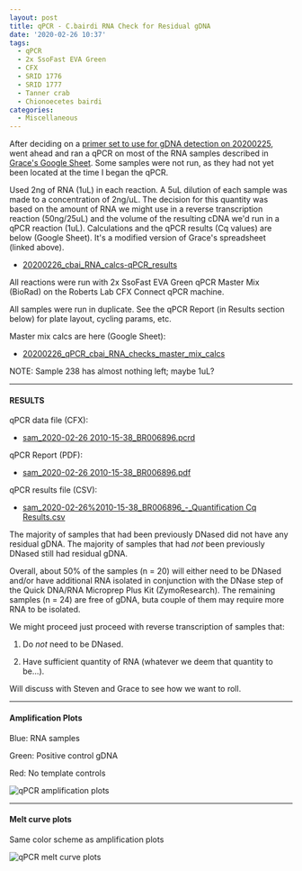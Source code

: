 ```yaml
---
layout: post
title: qPCR - C.bairdi RNA Check for Residual gDNA
date: '2020-02-26 10:37'
tags:
  - qPCR
  - 2x SsoFast EVA Green
  - CFX
  - SRID 1776
  - SRID 1777
  - Tanner crab
  - Chionoecetes bairdi
categories:
  - Miscellaneous
---
```

After deciding on a [primer set to use for gDNA detection on 20200225](https://robertslab.github.io/sams-notebook/2020/02/25/qPCR-C.bairdi-Primer-Tests-on-gDNA.html), went ahead and ran a qPCR on most of the RNA samples described in [Grace's Google Sheet](https://docs.google.com/spreadsheets/d/1_J_eAYgR4ZwKKW_Uv1Fl7oMk9tl6ZdhPL7v_ka3CkTk/edit#gid=0). Some samples were not run, as they had not yet been located at the time I began the qPCR.

Used 2ng of RNA (1uL) in each reaction. A 5uL dilution of each sample was made to a concentration of 2ng/uL. The decision for this quantity was based on the amount of RNA we might use in a reverse transcription reaction (50ng/25uL) and the volume of the resulting cDNA we'd run in a qPCR reaction (1uL). Calculations and the qPCR results (Cq values) are below (Google Sheet). It's a modified version of Grace's spreadsheet (linked above).

- [20200226_cbai_RNA_calcs-qPCR_results](https://docs.google.com/spreadsheets/d/1NtdRuitQA0vU8ftvz1SFBjVTV1ODY-FI_mNhT93GF3g/edit?usp=sharing)

All reactions were run with 2x SsoFast EVA Green qPCR Master Mix (BioRad) on the Roberts Lab CFX Connect qPCR machine.

All samples were run in duplicate. See the qPCR Report (in Results section below) for plate layout, cycling params, etc.

Master mix calcs are here (Google Sheet):

- [20200226_qPCR_cbai_RNA_checks_master_mix_calcs](https://docs.google.com/spreadsheets/d/1fwabjIDu-17zrcM-NeYMf4guv6IPAvR3xWvpjfTroOg/edit?usp=sharing)

NOTE: Sample 238 has almost nothing left; maybe 1uL?

---

#### RESULTS

qPCR data file (CFX):

- [sam_2020-02-26 2010-15-38_BR006896.pcrd](https://owl.fish.washington.edu/scaphapoda/qPCR_data/cfx_connect_data/sam_2020-02-26%2010-15-38_BR006896.pcrd)

qPCR Report (PDF):

- [sam_2020-02-26 2010-15-38_BR006896.pdf](https://owl.fish.washington.edu/Athaliana/qPCR_data/qPCR_reports/sam_2020-02-26%2010-15-38_BR006896.pdf)

qPCR results file (CSV):

- [sam_2020-02-26%2010-15-38_BR006896_-_Quantification Cq Results.csv](https://owl.fish.washington.edu/Athaliana/qPCR_data/sam_2020-02-26%2010-15-38_BR006896_-_Quantification%20Cq%20Results.csv)

The majority of samples that had been previously DNased did not have any residual gDNA. The majority of samples that had _not_ been previously DNased still had residual gDNA.

Overall, about 50% of the samples (n = 20) will either need to be DNased and/or have additional RNA isolated in conjunction with the DNase step of the Quick DNA/RNA Microprep Plus Kit (ZymoResearch). The remaining samples (n = 24) are free of gDNA, buta couple of them may require more RNA to be isolated.

We might proceed just proceed with reverse transcription of samples that:

1. Do _not_ need to be DNased.

2. Have sufficient quantity of RNA (whatever we deem that quantity to be...).

Will discuss with Steven and Grace to see how we want to roll.

---

#### Amplification Plots

Blue: RNA samples

Green: Positive control gDNA

Red: No template controls


![qPCR amplification plots](https://owl.fish.washington.edu/Athaliana/qPCR_data/sam_2020-02-26%2010-15-38_amp_plots.png)


---

#### Melt curve plots

Same color scheme as amplification plots

![qPCR melt curve plots](https://owl.fish.washington.edu/Athaliana/qPCR_data/sam_2020-02-26%2010-15-38_melt_plots.png)
